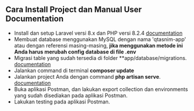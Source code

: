 ## Cara Install Project dan Manual User Documentation

- Install dan setup Laravel versi 8.x dan PHP versi 8.2.4 [documentation](https://laravel.com/docs/8.x/installation)
- Membuat database menggunakan MySQL dengan nama 'qtasnim-app' atau dengan referensi masing-masing, **jika menggunakan metode ini Anda harus merubah config database di file .env**
- Migrasi table yang sudah tersedia di folder **app/database/migrations. [documentation](https://laravel.com/docs/8.x/migrations)
- Jalankan command di terminal **composer update**
- Jalankan project Anda dengan command **php artisan serve**. [documentation](https://laravel.com/docs/8.x/artisan)
- Buka aplikasi Postman, dan lakukan export collection dan environments yang sudah disediakan pada aplikasi Postman.
- Lakukan testing pada aplikasi Postman.

